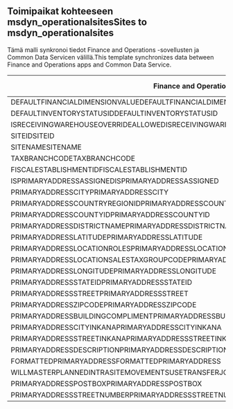 ## <a name="sites-to-msdyn_operationalsites"></a><span data-ttu-id="e6fe4-101">Toimipaikat kohteeseen msdyn_operationalsites</span><span class="sxs-lookup"><span data-stu-id="e6fe4-101">Sites to msdyn_operationalsites</span></span>

<span data-ttu-id="e6fe4-102">Tämä malli synkronoi tiedot Finance and Operations -sovellusten ja Common Data Servicen välillä.</span><span class="sxs-lookup"><span data-stu-id="e6fe4-102">This template synchronizes data between Finance and Operations apps and Common Data Service.</span></span>

<span data-ttu-id="e6fe4-103">Finance and Operations -kenttä</span><span class="sxs-lookup"><span data-stu-id="e6fe4-103">Finance and Operations field</span></span> | <span data-ttu-id="e6fe4-104">Määritystyyppi</span><span class="sxs-lookup"><span data-stu-id="e6fe4-104">Map type</span></span> | <span data-ttu-id="e6fe4-105">Muu Dynamics 365 -kenttä</span><span class="sxs-lookup"><span data-stu-id="e6fe4-105">Other Dynamics 365 field</span></span> | <span data-ttu-id="e6fe4-106">Oletusarvo</span><span class="sxs-lookup"><span data-stu-id="e6fe4-106">Default value</span></span>
---|---|---|---
<span data-ttu-id="e6fe4-107">DEFAULTFINANCIALDIMENSIONVALUE</span><span class="sxs-lookup"><span data-stu-id="e6fe4-107">DEFAULTFINANCIALDIMENSIONVALUE</span></span> | >< | <span data-ttu-id="e6fe4-108">msdyn_defaultfinancialdimensionvalue</span><span class="sxs-lookup"><span data-stu-id="e6fe4-108">msdyn_defaultfinancialdimensionvalue</span></span> | 
<span data-ttu-id="e6fe4-109">DEFAULTINVENTORYSTATUSID</span><span class="sxs-lookup"><span data-stu-id="e6fe4-109">DEFAULTINVENTORYSTATUSID</span></span> | >< | <span data-ttu-id="e6fe4-110">msdyn_defaultinventorystatusid</span><span class="sxs-lookup"><span data-stu-id="e6fe4-110">msdyn_defaultinventorystatusid</span></span> | 
<span data-ttu-id="e6fe4-111">ISRECEIVINGWAREHOUSEOVERRIDEALLOWED</span><span class="sxs-lookup"><span data-stu-id="e6fe4-111">ISRECEIVINGWAREHOUSEOVERRIDEALLOWED</span></span> | >< | <span data-ttu-id="e6fe4-112">msdyn_isreceivingwarehouseoverrideallowed</span><span class="sxs-lookup"><span data-stu-id="e6fe4-112">msdyn_isreceivingwarehouseoverrideallowed</span></span> | 
<span data-ttu-id="e6fe4-113">SITEID</span><span class="sxs-lookup"><span data-stu-id="e6fe4-113">SITEID</span></span> | >< | <span data-ttu-id="e6fe4-114">msdyn_siteid</span><span class="sxs-lookup"><span data-stu-id="e6fe4-114">msdyn_siteid</span></span> | 
<span data-ttu-id="e6fe4-115">SITENAME</span><span class="sxs-lookup"><span data-stu-id="e6fe4-115">SITENAME</span></span> | >< | <span data-ttu-id="e6fe4-116">msdyn_sitename</span><span class="sxs-lookup"><span data-stu-id="e6fe4-116">msdyn_sitename</span></span> | 
<span data-ttu-id="e6fe4-117">TAXBRANCHCODE</span><span class="sxs-lookup"><span data-stu-id="e6fe4-117">TAXBRANCHCODE</span></span> | >< | <span data-ttu-id="e6fe4-118">msdyn_taxbranchcode</span><span class="sxs-lookup"><span data-stu-id="e6fe4-118">msdyn_taxbranchcode</span></span> | 
<span data-ttu-id="e6fe4-119">FISCALESTABLISHMENTID</span><span class="sxs-lookup"><span data-stu-id="e6fe4-119">FISCALESTABLISHMENTID</span></span> | >< | <span data-ttu-id="e6fe4-120">msdyn_fiscalestablishmentid</span><span class="sxs-lookup"><span data-stu-id="e6fe4-120">msdyn_fiscalestablishmentid</span></span> | 
<span data-ttu-id="e6fe4-121">ISPRIMARYADDRESSASSIGNED</span><span class="sxs-lookup"><span data-stu-id="e6fe4-121">ISPRIMARYADDRESSASSIGNED</span></span> | >< | <span data-ttu-id="e6fe4-122">msdyn_isprimaryaddressassigned</span><span class="sxs-lookup"><span data-stu-id="e6fe4-122">msdyn_isprimaryaddressassigned</span></span> | 
<span data-ttu-id="e6fe4-123">PRIMARYADDRESSCITY</span><span class="sxs-lookup"><span data-stu-id="e6fe4-123">PRIMARYADDRESSCITY</span></span> | >< | <span data-ttu-id="e6fe4-124">msdyn_primaryaddresscity</span><span class="sxs-lookup"><span data-stu-id="e6fe4-124">msdyn_primaryaddresscity</span></span> | 
<span data-ttu-id="e6fe4-125">PRIMARYADDRESSCOUNTRYREGIONID</span><span class="sxs-lookup"><span data-stu-id="e6fe4-125">PRIMARYADDRESSCOUNTRYREGIONID</span></span> | >< | <span data-ttu-id="e6fe4-126">msdyn_primaryaddresscountryregionid</span><span class="sxs-lookup"><span data-stu-id="e6fe4-126">msdyn_primaryaddresscountryregionid</span></span> | 
<span data-ttu-id="e6fe4-127">PRIMARYADDRESSCOUNTYID</span><span class="sxs-lookup"><span data-stu-id="e6fe4-127">PRIMARYADDRESSCOUNTYID</span></span> | >< | <span data-ttu-id="e6fe4-128">msdyn_primaryaddresscountyid</span><span class="sxs-lookup"><span data-stu-id="e6fe4-128">msdyn_primaryaddresscountyid</span></span> | 
<span data-ttu-id="e6fe4-129">PRIMARYADDRESSDISTRICTNAME</span><span class="sxs-lookup"><span data-stu-id="e6fe4-129">PRIMARYADDRESSDISTRICTNAME</span></span> | >< | <span data-ttu-id="e6fe4-130">msdyn_primaryaddressdistrictname</span><span class="sxs-lookup"><span data-stu-id="e6fe4-130">msdyn_primaryaddressdistrictname</span></span> | 
<span data-ttu-id="e6fe4-131">PRIMARYADDRESSLATITUDE</span><span class="sxs-lookup"><span data-stu-id="e6fe4-131">PRIMARYADDRESSLATITUDE</span></span> | >< | <span data-ttu-id="e6fe4-132">msdyn_primaryaddresslatitude</span><span class="sxs-lookup"><span data-stu-id="e6fe4-132">msdyn_primaryaddresslatitude</span></span> | 
<span data-ttu-id="e6fe4-133">PRIMARYADDRESSLOCATIONROLES</span><span class="sxs-lookup"><span data-stu-id="e6fe4-133">PRIMARYADDRESSLOCATIONROLES</span></span> | >< | <span data-ttu-id="e6fe4-134">msdyn_primaryaddresslocationrole</span><span class="sxs-lookup"><span data-stu-id="e6fe4-134">msdyn_primaryaddresslocationrole</span></span> | 
<span data-ttu-id="e6fe4-135">PRIMARYADDRESSLOCATIONSALESTAXGROUPCODE</span><span class="sxs-lookup"><span data-stu-id="e6fe4-135">PRIMARYADDRESSLOCATIONSALESTAXGROUPCODE</span></span> | >< | <span data-ttu-id="e6fe4-136">msdyn_primaryaddresslocationsalestaxgroupcode</span><span class="sxs-lookup"><span data-stu-id="e6fe4-136">msdyn_primaryaddresslocationsalestaxgroupcode</span></span> | 
<span data-ttu-id="e6fe4-137">PRIMARYADDRESSLONGITUDE</span><span class="sxs-lookup"><span data-stu-id="e6fe4-137">PRIMARYADDRESSLONGITUDE</span></span> | >< | <span data-ttu-id="e6fe4-138">msdyn_primaryaddresslongitude</span><span class="sxs-lookup"><span data-stu-id="e6fe4-138">msdyn_primaryaddresslongitude</span></span> | 
<span data-ttu-id="e6fe4-139">PRIMARYADDRESSSTATEID</span><span class="sxs-lookup"><span data-stu-id="e6fe4-139">PRIMARYADDRESSSTATEID</span></span> | >< | <span data-ttu-id="e6fe4-140">msdyn_primaryaddressstateid</span><span class="sxs-lookup"><span data-stu-id="e6fe4-140">msdyn_primaryaddressstateid</span></span> | 
<span data-ttu-id="e6fe4-141">PRIMARYADDRESSSTREET</span><span class="sxs-lookup"><span data-stu-id="e6fe4-141">PRIMARYADDRESSSTREET</span></span> | >< | <span data-ttu-id="e6fe4-142">msdyn_primaryaddressstreet</span><span class="sxs-lookup"><span data-stu-id="e6fe4-142">msdyn_primaryaddressstreet</span></span> | 
<span data-ttu-id="e6fe4-143">PRIMARYADDRESSZIPCODE</span><span class="sxs-lookup"><span data-stu-id="e6fe4-143">PRIMARYADDRESSZIPCODE</span></span> | >< | <span data-ttu-id="e6fe4-144">msdyn_primaryaddresszipcode</span><span class="sxs-lookup"><span data-stu-id="e6fe4-144">msdyn_primaryaddresszipcode</span></span> | 
<span data-ttu-id="e6fe4-145">PRIMARYADDRESSBUILDINGCOMPLIMENT</span><span class="sxs-lookup"><span data-stu-id="e6fe4-145">PRIMARYADDRESSBUILDINGCOMPLIMENT</span></span> | >< | <span data-ttu-id="e6fe4-146">msdyn_primaryaddressbuildingcompliment</span><span class="sxs-lookup"><span data-stu-id="e6fe4-146">msdyn_primaryaddressbuildingcompliment</span></span> | 
<span data-ttu-id="e6fe4-147">PRIMARYADDRESSCITYINKANA</span><span class="sxs-lookup"><span data-stu-id="e6fe4-147">PRIMARYADDRESSCITYINKANA</span></span> | >< | <span data-ttu-id="e6fe4-148">msdyn_primaryaddresscityinkana</span><span class="sxs-lookup"><span data-stu-id="e6fe4-148">msdyn_primaryaddresscityinkana</span></span> | 
<span data-ttu-id="e6fe4-149">PRIMARYADDRESSSTREETINKANA</span><span class="sxs-lookup"><span data-stu-id="e6fe4-149">PRIMARYADDRESSSTREETINKANA</span></span> | >< | <span data-ttu-id="e6fe4-150">msdyn_primaryaddressstreetinkana</span><span class="sxs-lookup"><span data-stu-id="e6fe4-150">msdyn_primaryaddressstreetinkana</span></span> | 
<span data-ttu-id="e6fe4-151">PRIMARYADDRESSDESCRIPTION</span><span class="sxs-lookup"><span data-stu-id="e6fe4-151">PRIMARYADDRESSDESCRIPTION</span></span> | >< | <span data-ttu-id="e6fe4-152">msdyn_primaryaddressdescription</span><span class="sxs-lookup"><span data-stu-id="e6fe4-152">msdyn_primaryaddressdescription</span></span> | 
<span data-ttu-id="e6fe4-153">FORMATTEDPRIMARYADDRESS</span><span class="sxs-lookup"><span data-stu-id="e6fe4-153">FORMATTEDPRIMARYADDRESS</span></span> | >< | <span data-ttu-id="e6fe4-154">msdyn_formattedprimaryaddress</span><span class="sxs-lookup"><span data-stu-id="e6fe4-154">msdyn_formattedprimaryaddress</span></span> | 
<span data-ttu-id="e6fe4-155">WILLMASTERPLANNEDINTRASITEMOVEMENTSUSETRANSFERJOURNALS</span><span class="sxs-lookup"><span data-stu-id="e6fe4-155">WILLMASTERPLANNEDINTRASITEMOVEMENTSUSETRANSFERJOURNALS</span></span> | >< | <span data-ttu-id="e6fe4-156">msdyn_masterplannedusestransferjournal</span><span class="sxs-lookup"><span data-stu-id="e6fe4-156">msdyn_masterplannedusestransferjournal</span></span> | 
<span data-ttu-id="e6fe4-157">PRIMARYADDRESSPOSTBOX</span><span class="sxs-lookup"><span data-stu-id="e6fe4-157">PRIMARYADDRESSPOSTBOX</span></span> | >< | <span data-ttu-id="e6fe4-158">msdyn_primaryaddresspostbox</span><span class="sxs-lookup"><span data-stu-id="e6fe4-158">msdyn_primaryaddresspostbox</span></span> | 
<span data-ttu-id="e6fe4-159">PRIMARYADDRESSSTREETNUMBER</span><span class="sxs-lookup"><span data-stu-id="e6fe4-159">PRIMARYADDRESSSTREETNUMBER</span></span> | >< | <span data-ttu-id="e6fe4-160">msdyn_primaryaddressstreetnumber</span><span class="sxs-lookup"><span data-stu-id="e6fe4-160">msdyn_primaryaddressstreetnumber</span></span> | 
